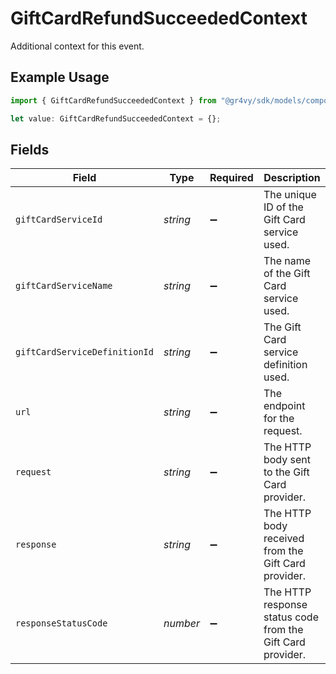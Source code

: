 # GiftCardRefundSucceededContext

Additional context for this event.

## Example Usage

```typescript
import { GiftCardRefundSucceededContext } from "@gr4vy/sdk/models/components";

let value: GiftCardRefundSucceededContext = {};
```

## Fields

| Field                                                      | Type                                                       | Required                                                   | Description                                                |
| ---------------------------------------------------------- | ---------------------------------------------------------- | ---------------------------------------------------------- | ---------------------------------------------------------- |
| `giftCardServiceId`                                        | *string*                                                   | :heavy_minus_sign:                                         | The unique ID of the Gift Card service used.               |
| `giftCardServiceName`                                      | *string*                                                   | :heavy_minus_sign:                                         | The name of the Gift Card service used.                    |
| `giftCardServiceDefinitionId`                              | *string*                                                   | :heavy_minus_sign:                                         | The Gift Card service definition used.                     |
| `url`                                                      | *string*                                                   | :heavy_minus_sign:                                         | The endpoint for the request.                              |
| `request`                                                  | *string*                                                   | :heavy_minus_sign:                                         | The HTTP body sent to the Gift Card provider.              |
| `response`                                                 | *string*                                                   | :heavy_minus_sign:                                         | The HTTP body received from the Gift Card provider.        |
| `responseStatusCode`                                       | *number*                                                   | :heavy_minus_sign:                                         | The HTTP response status code from the Gift Card provider. |